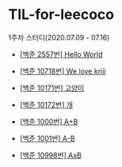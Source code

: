 # TIL-for-leecoco

1주차 스터디(2020.07.09 - 07.16)

* [[백준 2557번] Hello World](https://www.acmicpc.net/problem/2557)

* [[백준 10718번] We love kriii](https://www.acmicpc.net/problem/10718)

* [[백준 10171번] 고양이](https://www.acmicpc.net/problem/10171)

* [[백준 10172번] 개](https://www.acmicpc.net/problem/10172)

* [[백준 1000번] A+B](https://www.acmicpc.net/problem/1000)

* [[백준 1001번] A-B](https://www.acmicpc.net/problem/1001)

* [[백준 10998번] AxB](https://www.acmicpc.net/problem/10998)
